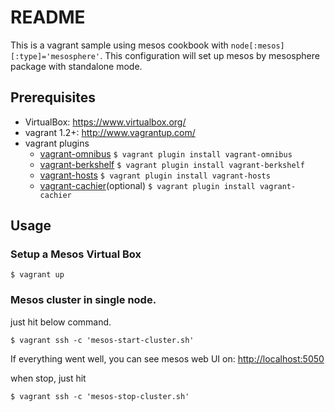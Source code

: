 README
====
This is a vagrant sample using mesos cookbook with `node[:mesos][:type]='mesosphere'`. This configuration will set up mesos by mesosphere package with standalone mode.

Prerequisites
----
* VirtualBox: <https://www.virtualbox.org/>
* vagrant 1.2+: <http://www.vagrantup.com/>
* vagrant plugins
    * [vagrant-omnibus](https://github.com/schisamo/vagrant-omnibus)
          `$ vagrant plugin install vagrant-omnibus`
    * [vagrant-berkshelf](https://github.com/RiotGames/vagrant-berkshelf)
          `$ vagrant plugin install vagrant-berkshelf`
    * [vagrant-hosts](https://github.com/adrienthebo/vagrant-hosts)
          `$ vagrant plugin install vagrant-hosts`
    * [vagrant-cachier](https://github.com/fgrehm/vagrant-cachier)(optional)
          `$ vagrant plugin install vagrant-cachier`

Usage
----
### Setup a Mesos Virtual Box

    $ vagrant up

### Mesos cluster in single node.
just hit below command.

    $ vagrant ssh -c 'mesos-start-cluster.sh'

If everything went well, you can see mesos web UI on: <http://localhost:5050>

when stop, just hit
    
    $ vagrant ssh -c 'mesos-stop-cluster.sh'
    